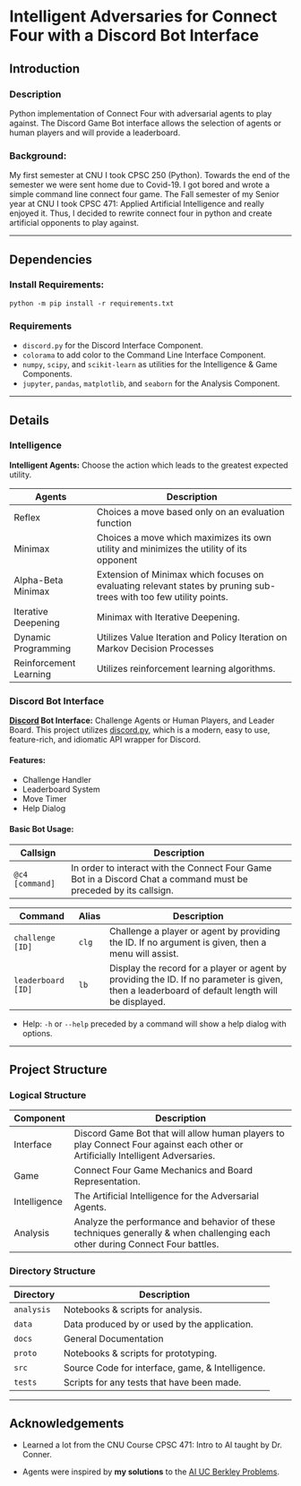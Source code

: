 # Intelligent Adversaries for Connect Four with a Discord Bot Interface

## Introduction

### Description

Python implementation of Connect Four with adversarial agents to play against. The Discord Game Bot interface allows the selection of agents or human players and will provide a leaderboard.

### Background:

My first semester at CNU I took CPSC 250 (Python). Towards the end of the semester we were sent home due to Covid-19. I got bored and wrote a simple command line connect four game. The Fall semester of my Senior year at CNU I took CPSC 471: Applied Artificial Intelligence and really enjoyed it. Thus, I decided to rewrite connect four in python and create artificial opponents to play against.

---

## Dependencies

### Install Requirements:
```shell
python -m pip install -r requirements.txt
```

### Requirements

- `discord.py` for the Discord Interface Component.
- `colorama` to add color to the Command Line Interface Component.
- `numpy`, `scipy`, and `scikit-learn` as utilities for the Intelligence & Game Components.
- `jupyter`, `pandas`, `matplotlib`, and `seaborn` for the Analysis Component.

[//]: # (Generated Requirements File with:)
[//]: # (```shell)
[//]: # (python -m pip freeze > requirements.txt)
[//]: # (```)

---

## Details

### Intelligence

**Intelligent Agents:** Choose the action which leads to the greatest expected utility.

| Agents                 | Description                                                                                                        |
|------------------------|--------------------------------------------------------------------------------------------------------------------|
| Reflex                 | Choices a move based only on an evaluation function                                                                |
| Minimax                | Choices a move which maximizes its own utility and minimizes the utility of its opponent                           |
| Alpha-Beta Minimax     | Extension of Minimax which focuses on evaluating relevant states by pruning sub-trees with too few utility points. |
| Iterative Deepening    | Minimax with Iterative Deepening.                                                                                  |
| Dynamic Programming    | Utilizes Value Iteration and Policy Iteration on Markov Decision Processes                                         |
| Reinforcement Learning | Utilizes reinforcement learning algorithms.                                                                        |


### Discord Bot Interface

**[Discord](https://discord.com/) Bot Interface:** Challenge Agents or Human Players, and Leader Board.  This project utilizes [discord.py](https://discordpy.readthedocs.io/en/stable/), which is a modern, easy to use, feature-rich, and idiomatic API wrapper for Discord.

#### Features:
- Challenge Handler
- Leaderboard System
- Move Timer
- Help Dialog

#### Basic Bot Usage:


| Callsign        | Description                                                                                                       |
|-----------------|-------------------------------------------------------------------------------------------------------------------|
| `@c4 [command]` | In order to interact with the Connect Four Game Bot in a Discord Chat a command must be preceded by its callsign. |

| Command            | Alias | Description                                                                                                                                     |
|--------------------|-------|-------------------------------------------------------------------------------------------------------------------------------------------------|
| `challenge [ID]`   | `clg` | Challenge a player or agent by providing the ID.  If no argument is given, then a menu will assist.                                             |
| `leaderboard [ID]` | `lb`  | Display the record for a player or agent by providing the ID. If no parameter is given, then a leaderboard of default length will be displayed. |
- Help: `-h` or `--help` preceded by a command will show a help dialog with options.

---


## Project Structure

### Logical Structure

| Component    | Description                                                                                                                     |
|--------------|---------------------------------------------------------------------------------------------------------------------------------|
| Interface    | Discord Game Bot that will allow human players to play Connect Four against each other or Artificially Intelligent Adversaries. |
| Game         | Connect Four Game Mechanics and Board Representation.                                                                           |
| Intelligence | The Artificial Intelligence for the Adversarial Agents.                                                                         |
| Analysis     | Analyze the performance and behavior of these techniques generally & when challenging each other during Connect Four battles.   |

### Directory Structure
| Directory  | Description                                      |
|------------|--------------------------------------------------|
| `analysis` | Notebooks & scripts for analysis.                |
| `data`     | Data produced by or used by the application.     |
| `docs`     | General Documentation                            |
| `proto`    | Notebooks & scripts for prototyping.             |
| `src`      | Source Code for interface, game, & Intelligence. |
| `tests`    | Scripts for any tests that have been made.       |

---


## Acknowledgements


- Learned a lot from the CNU Course CPSC 471: Intro to AI taught by Dr. Conner.

- Agents were inspired by **my solutions** to the [AI UC Berkley Problems](http://ai.berkeley.edu).
